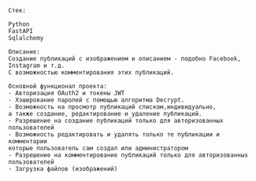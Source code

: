     Стек:

    Python
    FastAPI
    Sqlalchemy

    Описание:
    Создание публикаций с изображением и описанием - подобно Facebook, Instagram и т.д.
    С возможностью комментирования этих публикаций.

    Основной функционал проекта:
    - Авторизация OAuth2 и токены JWT
    - Хэширование паролей с помощью алгоритма Decrypt.
    - Возможность на просмотр публикаций списком,индивидуально,
    а также создание, редактирование и удаление публикаций.
    - Разрешение на создание публикаций только для авторизованных пользователей
    - Возможность редактировать и удалять только те публикации и комментарии 
    которые пользователь сам создал или администратором
    - Разрешение на комментирование публикаций только для авторизованных пользователей
    - Загрузка файлов (изображений)
